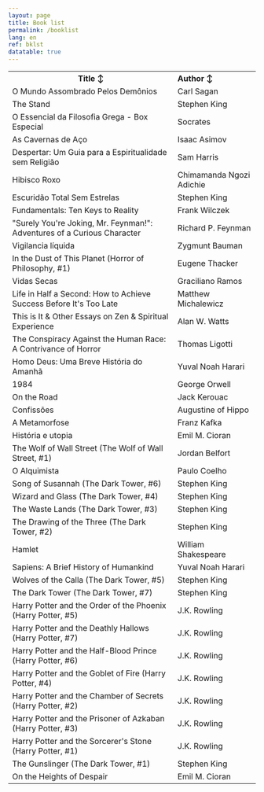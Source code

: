 ```yaml
---
layout: page
title: Book list
permalink: /booklist
lang: en
ref: bklst
datatable: true
---
```



<table  id="myTable">
<tr>
<!--When a header is clicked, run the sortTable function, with a parameter,
0 for sorting by names, 1 for sorting by country: -->
<th  style="vertical-align:top" colspan="2" onclick="sortTable(0)">Title     &#8597;</th>
<th style="text-align:left" onclick="sortTable(1)">Author    &#8597;</th>
</tr>
<tr><td colspan="2">O Mundo Assombrado Pelos Demônios</td><td>Carl Sagan</td></tr>
<tr><td colspan="2">The Stand</td><td>Stephen King</td></tr>
<tr><td colspan="2">O Essencial da Filosofia Grega - Box Especial</td><td>Socrates</td></tr>
<tr><td colspan="2">As Cavernas de Aço</td><td>Isaac Asimov</td></tr>
<tr><td colspan="2">Despertar: Um Guia para a Espiritualidade sem Religião</td><td>Sam Harris</td></tr>
<tr><td colspan="2">Hibisco Roxo</td><td>Chimamanda Ngozi Adichie</td></tr>
<tr><td colspan="2">Escuridão Total Sem Estrelas</td><td>Stephen King</td></tr>
<tr><td colspan="2">Fundamentals: Ten Keys to Reality</td><td>Frank Wilczek</td></tr>
<tr><td colspan="2">"Surely You're Joking, Mr. Feynman!": Adventures of a Curious Character</td><td>Richard P. Feynman</td></tr>
<tr><td colspan="2">Vigilancia líquida</td><td>Zygmunt Bauman</td></tr>
<tr><td colspan="2">In the Dust of This Planet (Horror of Philosophy, #1)</td><td>Eugene Thacker</td></tr>
<tr><td colspan="2">Vidas Secas</td><td>Graciliano Ramos</td></tr>
<tr><td colspan="2">Life in Half a Second: How to Achieve Success Before It's Too Late</td><td>Matthew Michalewicz</td></tr>
<tr><td colspan="2">This is It & Other Essays on Zen & Spiritual Experience</td><td>Alan W. Watts</td></tr>
<tr><td colspan="2">The Conspiracy Against the Human Race: A Contrivance of Horror</td><td>Thomas Ligotti</td></tr>
<tr><td colspan="2">Homo Deus: Uma Breve História do Amanhã</td><td>Yuval Noah Harari</td></tr>
<tr><td colspan="2">1984</td><td>George Orwell</td></tr>
<tr><td colspan="2">On the Road</td><td>Jack Kerouac</td></tr>
<tr><td colspan="2">Confissões</td><td>Augustine of Hippo</td></tr>
<tr><td colspan="2">A Metamorfose</td><td>Franz Kafka</td></tr>
<tr><td colspan="2">História e utopia</td><td>Emil M. Cioran</td></tr>
<tr><td colspan="2">The Wolf of Wall Street (The Wolf of Wall Street, #1)</td><td>Jordan Belfort</td></tr>
<tr><td colspan="2">O Alquimista</td><td>Paulo Coelho</td></tr>
<tr><td colspan="2">Song of Susannah (The Dark Tower, #6)</td><td>Stephen King</td></tr>
<tr><td colspan="2">Wizard and Glass (The Dark Tower, #4)</td><td>Stephen King</td></tr>
<tr><td colspan="2">The Waste Lands (The Dark Tower, #3)</td><td>Stephen King</td></tr>
<tr><td colspan="2">The Drawing of the Three (The Dark Tower, #2)</td><td>Stephen King</td></tr>
<tr><td colspan="2">Hamlet</td><td>William Shakespeare</td></tr>
<tr><td colspan="2">Sapiens: A Brief History of Humankind</td><td>Yuval Noah Harari</td></tr>
<tr><td colspan="2">Wolves of the Calla (The Dark Tower, #5)</td><td>Stephen King</td></tr>
<tr><td colspan="2">The Dark Tower (The Dark Tower, #7)</td><td>Stephen King</td></tr>
<tr><td colspan="2">Harry Potter and the Order of the Phoenix (Harry Potter, #5)</td><td>J.K. Rowling</td></tr>
<tr><td colspan="2">Harry Potter and the Deathly Hallows (Harry Potter, #7)</td><td>J.K. Rowling</td></tr>
<tr><td colspan="2">Harry Potter and the Half-Blood Prince (Harry Potter, #6)</td><td>J.K. Rowling</td></tr>
<tr><td colspan="2">Harry Potter and the Goblet of Fire (Harry Potter, #4)</td><td>J.K. Rowling</td></tr>
<tr><td colspan="2">Harry Potter and the Chamber of Secrets (Harry Potter, #2)</td><td>J.K. Rowling</td></tr>
<tr><td colspan="2">Harry Potter and the Prisoner of Azkaban (Harry Potter, #3)</td><td>J.K. Rowling</td></tr>
<tr><td colspan="2">Harry Potter and the Sorcerer's Stone (Harry Potter, #1)</td><td>J.K. Rowling</td></tr>
<tr><td colspan="2">The Gunslinger (The Dark Tower, #1)</td><td>Stephen King</td></tr>
<tr><td colspan="2">On the Heights of Despair</td><td>Emil M. Cioran</td></tr>
</table>





<script src="{{ site.baseurl }}{% link assets/js/sort_table.js %}"></script>

<div class="divider"></div>